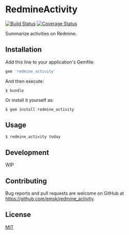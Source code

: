 # RedmineActivity

[![Build Status](https://travis-ci.org/emsk/redmine_activity.svg?branch=master)](https://travis-ci.org/emsk/redmine_activity)
[![Coverage Status](https://coveralls.io/repos/github/emsk/redmine_activity/badge.svg?branch=master)](https://coveralls.io/github/emsk/redmine_activity)

Summarize activities on Redmine.

## Installation

Add this line to your application's Gemfile:

```ruby
gem 'redmine_activity'
```

And then execute:

    $ bundle

Or install it yourself as:

    $ gem install redmine_activity

## Usage

    $ redmine_activity today

## Development

WIP

## Contributing

Bug reports and pull requests are welcome on GitHub at https://github.com/emsk/redmine_activity.

## License

[MIT](LICENSE.txt)
